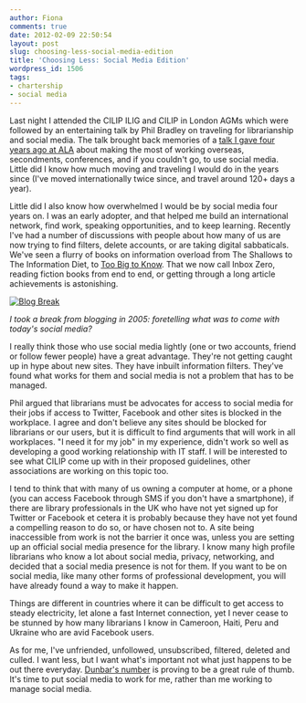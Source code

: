 ```yaml
---
author: Fiona
comments: true
date: 2012-02-09 22:50:54
layout: post
slug: choosing-less-social-media-edition
title: 'Choosing Less: Social Media Edition'
wordpress_id: 1506
tags:
- chartership
- social media
---
```


Last night I attended the CILIP ILIG and CILIP in London AGMs which were followed by an entertaining talk by Phil Bradley on traveling for librarianship and social media. The talk brought back memories of a [talk I gave four years ago at ALA](http://www.slideshare.net/blisspix/international-opportunities-for-new-librarians-with-or-without-leaving-home) about making the most of working overseas, secondments, conferences, and if you couldn't go, to use social media. Little did I know how much moving and traveling I would do in the years since (I've moved internationally twice since, and travel around 120+ days a year).

Little did I also know how overwhelmed I would be by social media four years on. I was an early adopter, and that helped me build an international network, find work, speaking opportunities, and to keep learning. Recently I've had a number of discussions with people about how many of us are now trying to find filters, delete accounts, or are taking digital sabbaticals. We've seen a flurry of books on information overload from The Shallows to The Information Diet, to [Too Big to Know](http://www.amazon.co.uk/gp/product/B005XQ97MS/ref=s9_simh_gw_p351_d0_g351_i4?pf_rd_m=A3P5ROKL5A1OLE&pf_rd_s=center-2&pf_rd_r=09JZGGJT8B8A8PYFTW0Q&pf_rd_t=101&pf_rd_p=467128533&pf_rd_i=468294). That we now call Inbox Zero, reading fiction books from end to end, or getting through a long article achievements is astonishing.

[![Blog Break](http://farm1.staticflickr.com/24/38719181_72b965b21b.jpg)](http://www.flickr.com/photos/blisspix/38719181/)

_I took a break from blogging in 2005: foretelling what was to come with today's social media?_

I really think those who use social media lightly (one or two accounts, friend or follow fewer people) have a great advantage. They're not getting caught up in hype about new sites. They have inbuilt information filters. They've found what works for them and social media is not a problem that has to be managed.

Phil argued that librarians must be advocates for access to social media for their jobs if access to Twitter, Facebook and other sites is blocked in the workplace. I agree and don't believe any sites should be blocked for librarians or our users, but it is difficult to find arguments that will work in all workplaces. "I need it for my job" in my experience, didn't work so well as developing a good working relationship with IT staff. I will be interested to see what CILIP come up with in their proposed guidelines, other associations are working on this topic too.

I tend to think that with many of us owning a computer at home, or a phone (you can access Facebook through SMS if you don't have a smartphone), if there are library professionals in the UK who have not yet signed up for Twitter or Facebook et cetera it is probably because they have not yet found a compelling reason to do so, or have chosen not to. A site being inaccessible from work is not the barrier it once was, unless you are setting up an official social media presence for the library. I know many high profile librarians who know a lot about social media, privacy, networking, and decided that a social media presence is not for them. If you want to be on social media, like many other forms of professional development, you will have already found a way to make it happen.

Things are different in countries where it can be difficult to get access to steady electricity, let alone a fast Internet connection, yet I never cease to be stunned by how many librarians I know in Cameroon, Haiti, Peru and Ukraine who are avid Facebook users.

As for me, I've unfriended, unfollowed, unsubscribed, filtered, deleted and culled. I want less, but I want what's important not what just happens to be out there everyday. [Dunbar's number](http://en.wikipedia.org/wiki/Dunbar%27s_number) is proving to be a great rule of thumb. It's time to put social media to work for me, rather than me working to manage social media.
